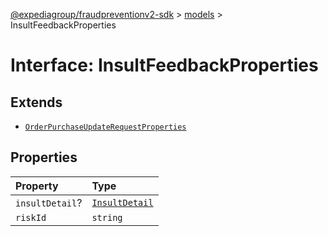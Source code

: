 [@expediagroup/fraudpreventionv2-sdk](../../index.md) > [models](../index.md) > InsultFeedbackProperties

# Interface: InsultFeedbackProperties

## Extends

-   [`OrderPurchaseUpdateRequestProperties`](interface.OrderPurchaseUpdateRequestProperties.md)

## Properties

| Property        | Type                                               |
| :-------------- | :------------------------------------------------- |
| `insultDetail`? | [`InsultDetail`](../classes/class.InsultDetail.md) |
| `riskId`        | `string`                                           |
